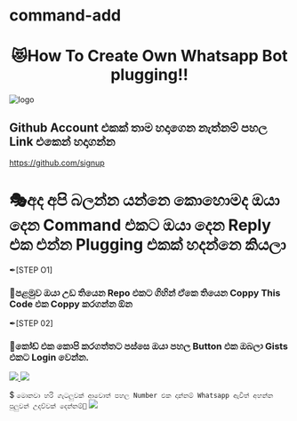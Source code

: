 # command-add

<h1 align="center"><b> 😻How To Create Own Whatsapp Bot plugging!!  </b></h1>

![logo](https://telegra.ph/file/b003945dfcfda709be866.jpg)



## Github Account එකක් තාම හදාගෙන නැත්නම් පහල Link එකෙන් හදාගන්න
https://github.com/signup

# 🎭අද අපි බලන්න යන්නෙ කොහොමද ඔයා දෙන Command එකට ඔයා දෙන Reply එක එන්න Plugging එකක් හදන්නෙ කියලා

✒[STEP O1]
### 🔳පළමුව ඔයා උඩ තියෙන Repo එකට ගිහින් ඒකෙ තියෙන Coppy This Code එක Coppy කරගන්න ඕන

✒[STEP 02]
### 🔳කෝඩ් එක කොපි කරගත්තට පස්සෙ ඔයා පහල Button එක ඔබලා Gists එකට Login වෙන්න.
</a>
  <a href="https://gist.github.com/">
    <img src="https://img.shields.io/badge/CLICK-gists%20github%20-purple&style=plastic">
    <img src="https://img.shields.io/static/v1?label=CLICK&message=Gists%20X&color=purple&style=plastic">

  </a>

$ `මොනවා හරි ගැටලුවක් ආවොත් පහල Number එක දාන්නම් Whatsapp ඇවිත් අහන්න පුලුවන් උදව්වක් දෙන්නම්🙇`
</a>
  <a href="https://wa.me/94750533989">
    <img src="https://img.shields.io/badge/Contact%20Me%20On%20Whatsapp-Amiru%20Pasandul%20-purple&style=plastic">

  </a>
